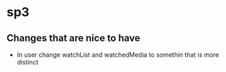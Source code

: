 # sp3

## Changes that are nice to have
- In user change watchList and watchedMedia to somethin that is more distinct